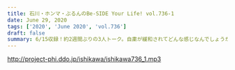 ```yaml
---
title: 石川・ホンマ・ぶるんのBe-SIDE Your Life! vol.736-1
date: June 29, 2020
tags: ['2020', 'June 2020', 'vol.736']
draft: false
summary: 6/15収録！約2週間ぶりの3人トーク。自粛が緩和されてどんな感じなんでしょうか･･･
---
```


http://project-phi.ddo.jp/ishikawa/ishikawa736_1.mp3
